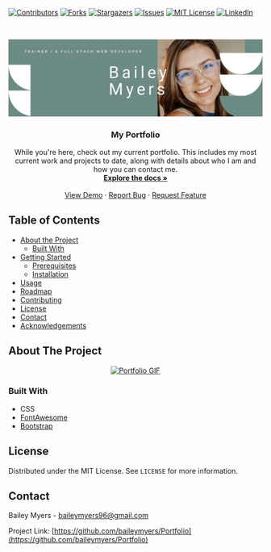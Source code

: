 <!--
*** Thanks for checking out this README Template. If you have a suggestion that would
*** make this better, please fork the repo and create a pull request or simply open
*** an issue with the tag "enhancement".
*** Thanks again! Now go create something AMAZING! :D
***
***
***
*** To avoid retyping too much info. Do a search and replace for the following:
*** github_username, repo_name, twitter_handle, email
-->





<!-- PROJECT SHIELDS -->
<!--
*** I'm using markdown "reference style" links for readability.
*** Reference links are enclosed in brackets [ ] instead of parentheses ( ).
*** See the bottom of this document for the declaration of the reference variables
*** for contributors-url, forks-url, etc. This is an optional, concise syntax you may use.
*** https://www.markdownguide.org/basic-syntax/#reference-style-links
-->
[![Contributors][contributors-shield]][contributors-url]
[![Forks][forks-shield]][forks-url]
[![Stargazers][stars-shield]][stars-url]
[![Issues][issues-shield]][issues-url]
[![MIT License][license-shield]][license-url]
[![LinkedIn][linkedin-shield]][linkedin-url]



<!-- PROJECT LOGO -->
<br />
<p align="center">
  <a href="https://github.com/github_username/repo_name">
    <img src="./assets/media/banner.jpg" alt="Portfolio Banner" width="auto" height="auto">
  </a>

  <h3 align="center">My Portfolio</h3>

  <p align="center">
    While you're here, check out my current portfolio. This includes my most current work and projects to date, along with details about who I am and how you can contact me.
    <br />
    <a href="https://github.com/baileymyers/Portfolio"><strong>Explore the docs »</strong></a>
    <br />
    <br />
    <a href="https://github.com/baileymyers/Portfolio">View Demo</a>
    ·
    <a href="https://github.com/baileymyers/Portfolio/issues">Report Bug</a>
    ·
    <a href="https://github.com/baileymyers/Portfolio/issues">Request Feature</a>
  </p>
</p>



<!-- TABLE OF CONTENTS -->
## Table of Contents

* [About the Project](#about-the-project)
  * [Built With](#built-with)
* [Getting Started](#getting-started)
  * [Prerequisites](#prerequisites)
  * [Installation](#installation)
* [Usage](#usage)
* [Roadmap](#roadmap)
* [Contributing](#contributing)
* [License](#license)
* [Contact](#contact)
* [Acknowledgements](#acknowledgements)



<!-- ABOUT THE PROJECT -->
## About The Project

<p align="center">
    <a href="https://baileymyers.github.io/Portfolio/">
        <img src="./assets/media/portfoliogif.gif" alt="Portfolio GIF" width="auto" height="auto">
    </a>
</p>


### Built With

* CSS
* [FontAwesome](https://fontawesome.com/)
* [Bootstrap](https://getbootstrap.com/)

<!-- LICENSE -->
## License

Distributed under the MIT License. See `LICENSE` for more information.



<!-- CONTACT -->
## Contact

Bailey Myers - baileymyers96@gmail.com

Project Link: [https://github.com/baileymyers/Portfolio](https://github.com/baileymyers/Portfolio)


<!-- MARKDOWN LINKS & IMAGES -->
<!-- https://www.markdownguide.org/basic-syntax/#reference-style-links -->
[contributors-shield]: https://img.shields.io/github/contributors/baileymyers/repo.svg?style=flat-square
[contributors-url]: https://github.com/baileymyers/repo/graphs/contributors
[forks-shield]: https://img.shields.io/github/forks/baileymyers/repo.svg?style=flat-square
[forks-url]: https://github.com/baileymyers/repo/network/members
[stars-shield]: https://img.shields.io/github/stars/baileymyers/repo.svg?style=flat-square
[stars-url]: https://github.com/baileymyers/repo/stargazers
[issues-shield]: https://img.shields.io/github/issues/baileymyers/repo.svg?style=flat-square
[issues-url]: https://github.com/baileymyers/repo/issues
[license-shield]: https://img.shields.io/github/license/baileymyers/repo.svg?style=flat-square
[license-url]: https://github.com/baileymyers/repo/blob/master/LICENSE.txt
[linkedin-shield]: https://img.shields.io/badge/-LinkedIn-black.svg?style=flat-square&logo=linkedin&colorB=555
[linkedin-url]: https://linkedin.com/in/b-myers
[product-screenshot]: images/screenshot.png
